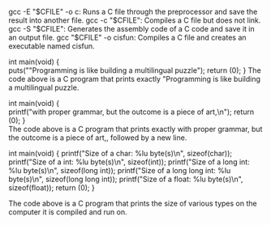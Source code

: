 gcc -E "$CFILE" -o c: Runs a C file through the preprocessor and save the result into another file.
gcc -c "$CFILE": Compiles a C file but does not link.
gcc -S "$CFILE": Generates the assembly code of a C code and save it in an output file.
gcc "$CFILE" -o cisfun: Compiles a C file and creates an executable named cisfun.

int main(void)
{       
        puts("\"Programming is like building a multilingual puzzle");
        return (0);
}
The code above is a C program that prints exactly "Programming is like building a multilingual puzzle.


int main(void)
{       
        printf("with proper grammar, but the outcome is a piece of art,\n");
        return (0);
}  
The code above is a C program that prints exactly with proper grammar, but the outcome is a piece of art,, followed by a new line.


int main(void)
{
        printf("Size of a char: %lu byte(s)\n", sizeof(char));
        printf("Size of a int: %lu byte(s)\n", sizeof(int));
        printf("Size of a long int: %lu byte(s)\n", sizeof(long int));
        printf("Size of a long long int: %lu byte(s)\n", sizeof(long long int));
        printf("Size of a float: %lu byte(s)\n", sizeof(float));
        return (0);
} 

The code above is a C program that prints the size of various types on the computer it is compiled and run on.  
